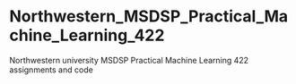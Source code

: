 # Northwestern_MSDSP_Practical_Machine_Learning_422
Northwestern university MSDSP Practical Machine Learning 422 assignments and code

